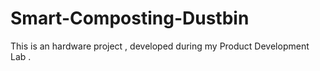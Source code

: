 # Smart-Composting-Dustbin
This is an hardware project , developed during my Product Development Lab .
